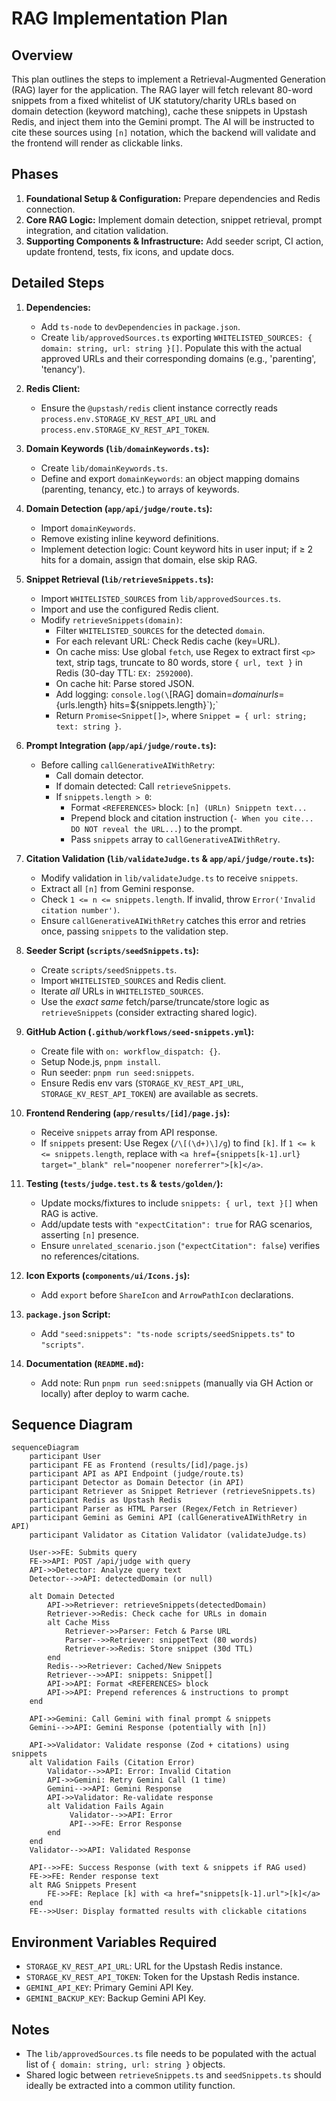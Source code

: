 # RAG Implementation Plan

## Overview

This plan outlines the steps to implement a Retrieval-Augmented Generation (RAG) layer for the application. The RAG layer will fetch relevant 80-word snippets from a fixed whitelist of UK statutory/charity URLs based on domain detection (keyword matching), cache these snippets in Upstash Redis, and inject them into the Gemini prompt. The AI will be instructed to cite these sources using `[n]` notation, which the backend will validate and the frontend will render as clickable links.

## Phases

1.  **Foundational Setup & Configuration:** Prepare dependencies and Redis connection.
2.  **Core RAG Logic:** Implement domain detection, snippet retrieval, prompt integration, and citation validation.
3.  **Supporting Components & Infrastructure:** Add seeder script, CI action, update frontend, tests, fix icons, and update docs.

## Detailed Steps

1.  **Dependencies:**
    *   Add `ts-node` to `devDependencies` in `package.json`.
    *   Create `lib/approvedSources.ts` exporting `WHITELISTED_SOURCES: { domain: string, url: string }[]`. Populate this with the actual approved URLs and their corresponding domains (e.g., 'parenting', 'tenancy').

2.  **Redis Client:**
    *   Ensure the `@upstash/redis` client instance correctly reads `process.env.STORAGE_KV_REST_API_URL` and `process.env.STORAGE_KV_REST_API_TOKEN`.

3.  **Domain Keywords (`lib/domainKeywords.ts`):**
    *   Create `lib/domainKeywords.ts`.
    *   Define and export `domainKeywords`: an object mapping domains (parenting, tenancy, etc.) to arrays of keywords.

4.  **Domain Detection (`app/api/judge/route.ts`):**
    *   Import `domainKeywords`.
    *   Remove existing inline keyword definitions.
    *   Implement detection logic: Count keyword hits in user input; if ≥ 2 hits for a domain, assign that domain, else skip RAG.

5.  **Snippet Retrieval (`lib/retrieveSnippets.ts`):**
    *   Import `WHITELISTED_SOURCES` from `lib/approvedSources.ts`.
    *   Import and use the configured Redis client.
    *   Modify `retrieveSnippets(domain)`:
        *   Filter `WHITELISTED_SOURCES` for the detected `domain`.
        *   For each relevant URL: Check Redis cache (key=URL).
        *   On cache miss: Use global `fetch`, use Regex to extract first `<p>` text, strip tags, truncate to 80 words, store `{ url, text }` in Redis (30-day TTL: `EX: 2592000`).
        *   On cache hit: Parse stored JSON.
        *   Add logging: `console.log(\`[RAG] domain=${domain} urls=${urls.length} hits=${snippets.length}\`);`
        *   Return `Promise<Snippet[]>`, where `Snippet = { url: string; text: string }`.

6.  **Prompt Integration (`app/api/judge/route.ts`):**
    *   Before calling `callGenerativeAIWithRetry`:
        *   Call domain detector.
        *   If domain detected: Call `retrieveSnippets`.
        *   If `snippets.length > 0`:
            *   Format `<REFERENCES>` block: `[n] (URLn) Snippetn text...`
            *   Prepend block and citation instruction (`- When you cite... DO NOT reveal the URL...`) to the prompt.
            *   Pass `snippets` array to `callGenerativeAIWithRetry`.

7.  **Citation Validation (`lib/validateJudge.ts` & `app/api/judge/route.ts`):**
    *   Modify validation in `lib/validateJudge.ts` to receive `snippets`.
    *   Extract all `[n]` from Gemini response.
    *   Check `1 <= n <= snippets.length`. If invalid, throw `Error('Invalid citation number')`.
    *   Ensure `callGenerativeAIWithRetry` catches this error and retries once, passing `snippets` to the validation step.

8.  **Seeder Script (`scripts/seedSnippets.ts`):**
    *   Create `scripts/seedSnippets.ts`.
    *   Import `WHITELISTED_SOURCES` and Redis client.
    *   Iterate *all* URLs in `WHITELISTED_SOURCES`.
    *   Use the *exact same* fetch/parse/truncate/store logic as `retrieveSnippets` (consider extracting shared logic).

9.  **GitHub Action (`.github/workflows/seed-snippets.yml`):**
    *   Create file with `on: workflow_dispatch: {}`.
    *   Setup Node.js, `pnpm install`.
    *   Run seeder: `pnpm run seed:snippets`.
    *   Ensure Redis env vars (`STORAGE_KV_REST_API_URL`, `STORAGE_KV_REST_API_TOKEN`) are available as secrets.

10. **Frontend Rendering (`app/results/[id]/page.js`):**
    *   Receive `snippets` array from API response.
    *   If `snippets` present: Use Regex (`/\[(\d+)\]/g`) to find `[k]`. If `1 <= k <= snippets.length`, replace with `<a href={snippets[k-1].url} target="_blank" rel="noopener noreferrer">[k]</a>`.

11. **Testing (`tests/judge.test.ts` & `tests/golden/`):**
    *   Update mocks/fixtures to include `snippets: { url, text }[]` when RAG is active.
    *   Add/update tests with `"expectCitation": true` for RAG scenarios, asserting `[n]` presence.
    *   Ensure `unrelated_scenario.json` (`"expectCitation": false`) verifies no references/citations.

12. **Icon Exports (`components/ui/Icons.js`):**
    *   Add `export` before `ShareIcon` and `ArrowPathIcon` declarations.

13. **`package.json` Script:**
    *   Add `"seed:snippets": "ts-node scripts/seedSnippets.ts"` to `"scripts"`.

14. **Documentation (`README.md`):**
    *   Add note: Run `pnpm run seed:snippets` (manually via GH Action or locally) after deploy to warm cache.

## Sequence Diagram

```mermaid
sequenceDiagram
    participant User
    participant FE as Frontend (results/[id]/page.js)
    participant API as API Endpoint (judge/route.ts)
    participant Detector as Domain Detector (in API)
    participant Retriever as Snippet Retriever (retrieveSnippets.ts)
    participant Redis as Upstash Redis
    participant Parser as HTML Parser (Regex/Fetch in Retriever)
    participant Gemini as Gemini API (callGenerativeAIWithRetry in API)
    participant Validator as Citation Validator (validateJudge.ts)

    User->>FE: Submits query
    FE->>API: POST /api/judge with query
    API->>Detector: Analyze query text
    Detector-->>API: detectedDomain (or null)

    alt Domain Detected
        API->>Retriever: retrieveSnippets(detectedDomain)
        Retriever->>Redis: Check cache for URLs in domain
        alt Cache Miss
            Retriever->>Parser: Fetch & Parse URL
            Parser-->>Retriever: snippetText (80 words)
            Retriever->>Redis: Store snippet (30d TTL)
        end
        Redis-->>Retriever: Cached/New Snippets
        Retriever-->>API: snippets: Snippet[]
        API->>API: Format <REFERENCES> block
        API->>API: Prepend references & instructions to prompt
    end

    API->>Gemini: Call Gemini with final prompt & snippets
    Gemini-->>API: Gemini Response (potentially with [n])

    API->>Validator: Validate response (Zod + citations) using snippets
    alt Validation Fails (Citation Error)
        Validator-->>API: Error: Invalid Citation
        API->>Gemini: Retry Gemini Call (1 time)
        Gemini-->>API: Gemini Response
        API->>Validator: Re-validate response
        alt Validation Fails Again
             Validator-->>API: Error
             API-->>FE: Error Response
        end
    end
    Validator-->>API: Validated Response

    API-->>FE: Success Response (with text & snippets if RAG used)
    FE->>FE: Render response text
    alt RAG Snippets Present
        FE->>FE: Replace [k] with <a href="snippets[k-1].url">[k]</a>
    end
    FE-->>User: Display formatted results with clickable citations
```

## Environment Variables Required

*   `STORAGE_KV_REST_API_URL`: URL for the Upstash Redis instance.
*   `STORAGE_KV_REST_API_TOKEN`: Token for the Upstash Redis instance.
*   `GEMINI_API_KEY`: Primary Gemini API Key.
*   `GEMINI_BACKUP_KEY`: Backup Gemini API Key.

## Notes

*   The `lib/approvedSources.ts` file needs to be populated with the actual list of `{ domain: string, url: string }` objects.
*   Shared logic between `retrieveSnippets.ts` and `seedSnippets.ts` should ideally be extracted into a common utility function.